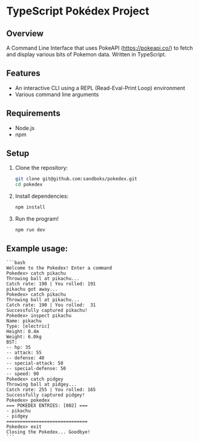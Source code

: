 # TypeScript Pokédex Project

## Overview
A Command Line Interface that uses PokeAPI (https://pokeapi.co/) to fetch and display various bits of Pokemon data. Written in TypeScript.

## Features
- An interactive CLI using a REPL (Read-Eval-Print Loop) environment
- Various command line arguments

## Requirements
- Node.js 
- npm 

## Setup
1. Clone the repository:
   ```bash
   git clone git@github.com:sandboks/pokedex.git
   cd pokedex
   ```
2. Install dependencies:
   ```bash
   npm install
   ```

3. Run the program!
    ```bash
    npm run dev
    ```

## Example usage:
    ```bash
    Welcome to the Pokedex! Enter a command
    Pokedex> catch pikachu
    Throwing ball at pikachu...
    Catch rate: 190 | You rolled: 191
    pikachu got away...
    Pokedex> catch pikachu
    Throwing ball at pikachu...
    Catch rate: 190 | You rolled:  31
    Successfully captured pikachu!
    Pokedex> inspect pikachu
    Name: pikachu
    Type: [electric] 
    Height: 0.4m
    Weight: 6.0kg
    BST:
    -- hp: 35
    -- attack: 55
    -- defense: 40
    -- special-attack: 50
    -- special-defense: 50
    -- speed: 90
    Pokedex> catch pidgey
    Throwing ball at pidgey...
    Catch rate: 255 | You rolled: 165
    Successfully captured pidgey!
    Pokedex> pokedex
    === POKEDEX ENTRIES: [002] ===
    - pikachu
    - pidgey
    ==============================
    Pokedex> exit
    Closing the Pokedex... Goodbye!
    ```